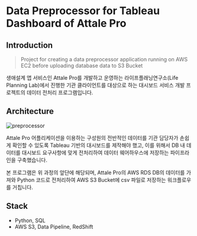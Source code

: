 # Data Preprocessor for Tableau Dashboard of Attale Pro



## Introduction



> Project for creating a data preprocessor application running on AWS EC2 before uploading database data to S3 Bucket



생애설계 앱 서비스인 Attale Pro를 개발하고 운영하는 라이프플래닝연구소(Life Planning Lab)에서 진행한 기관 클라이언트를 대상으로 하는 대시보드 서비스 개발 프로젝트의 데이터 전처리 프로그램입니다. 





## Architecture



![preprocessor](https://cdn.jsdelivr.net/gh/Glanceyes/Image-Repository/2022/06/20/20220620_1655734286.png)



Attale Pro 어플리케이션을 이용하는 구성원의 전반적인 데이터를 기관 담당자가 손쉽게 확인할 수 있도록 Tableau 기반의 대시보드를 제작해야 했고, 이를 위해서 DB 내 데이터를 대시보드 요구사항에 맞게 전처리하여 데이터 웨어하우스에 저장하는 파이프라인을 구축했습니다. 

본 프로그램은 위 과정의 앞단에 해당되며, Attale Pro의 AWS RDS DB의 데이터를 가져와 Python 코드로 전처리하여 AWS S3 Bucket에 csv 파일로 저장하는 워크플로우를 거칩니다.





## Stack



- Python, SQL
- AWS S3, Data Pipeline, RedShift
